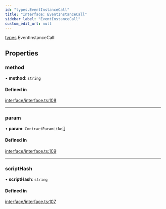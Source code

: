 ```yaml
---
id: "types.EventInstanceCall"
title: "Interface: EventInstanceCall"
sidebar_label: "EventInstanceCall"
custom_edit_url: null
---
```


[types](../namespaces/types.md).EventInstanceCall

## Properties

### method

• **method**: `string`

#### Defined in

[interface/interface.ts:108](https://github.com/CityOfZion/isengard/blob/98f6c55/sdk/src/interface/interface.ts#L108)

___

### param

• **param**: `ContractParamLike`[]

#### Defined in

[interface/interface.ts:109](https://github.com/CityOfZion/isengard/blob/98f6c55/sdk/src/interface/interface.ts#L109)

___

### scriptHash

• **scriptHash**: `string`

#### Defined in

[interface/interface.ts:107](https://github.com/CityOfZion/isengard/blob/98f6c55/sdk/src/interface/interface.ts#L107)
